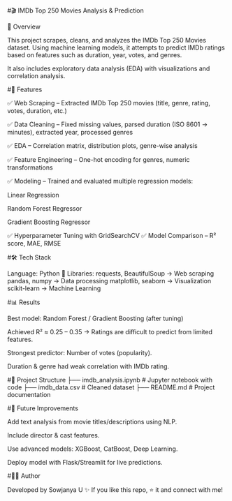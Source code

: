 #🎬 IMDb Top 250 Movies Analysis & Prediction

📌 Overview

This project scrapes, cleans, and analyzes the IMDb Top 250 Movies dataset.
Using machine learning models, it attempts to predict IMDb ratings based on features such as duration, year, votes, and genres.

It also includes exploratory data analysis (EDA) with visualizations and correlation analysis.

#🚀 Features

✅ Web Scraping – Extracted IMDb Top 250 movies (title, genre, rating, votes, duration, etc.)

✅ Data Cleaning – Fixed missing values, parsed duration (ISO 8601 → minutes), extracted year, processed genres

✅ EDA – Correlation matrix, distribution plots, genre-wise analysis

✅ Feature Engineering – One-hot encoding for genres, numeric transformations

✅ Modeling – Trained and evaluated multiple regression models:

Linear Regression

Random Forest Regressor

Gradient Boosting Regressor

✅ Hyperparameter Tuning with GridSearchCV
✅ Model Comparison – R² score, MAE, RMSE

#🛠️ Tech Stack

Language: Python 🐍
Libraries:
requests, BeautifulSoup → Web scraping
pandas, numpy → Data processing
matplotlib, seaborn → Visualization
scikit-learn → Machine Learning

#📊 Results

Best model: Random Forest / Gradient Boosting (after tuning)

Achieved R² ≈ 0.25 – 0.35 → Ratings are difficult to predict from limited features.

Strongest predictor: Number of votes (popularity).

Duration & genre had weak correlation with IMDb rating.

#📂 Project Structure
├── imdb_analysis.ipynb   # Jupyter notebook with code
├── imdb_data.csv         # Cleaned dataset
├── README.md             # Project documentation

#🔮 Future Improvements

Add text analysis from movie titles/descriptions using NLP.

Include director & cast features.

Use advanced models: XGBoost, CatBoost, Deep Learning.

Deploy model with Flask/Streamlit for live predictions.

#👨‍💻 Author

Developed by Sowjanya U ✨
If you like this repo, ⭐ it and connect with me!
